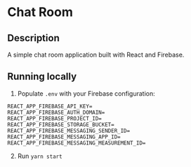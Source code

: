 # Chat Room

## Description

A simple chat room application built with React and Firebase.

## Running locally

1. Populate `.env` with your Firebase configuration:

```
REACT_APP_FIREBASE_API_KEY=
REACT_APP_FIREBASE_AUTH_DOMAIN=
REACT_APP_FIREBASE_PROJECT_ID=
REACT_APP_FIREBASE_STORAGE_BUCKET=
REACT_APP_FIREBASE_MESSAGING_SENDER_ID=
REACT_APP_FIREBASE_MESSAGING_APP_ID=
REACT_APP_FIREBASE_MESSAGING_MEASUREMENT_ID=
```

2. Run `yarn start`
